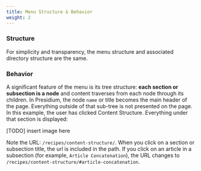 ```yaml
---
title: Menu Structure & Behavior
weight: 2
---
```


### Structure

For simplicity and transparency, the menu structure and associated directory structure are the same.

### Behavior

A significant feature of the menu is its tree structure: **each section or subsection is a node** and content traverses from
each node through its children. In Presidium, the node `name` or title becomes the main header of the page. 
Everything outside of that sub-tree is not presented on the page. In this example, the user has clicked Content 
Structure. Everything under that section is displayed:

[TODO] insert image here

Note the URL: `/recipes/content-structure/`. When you click on a section or subsection title, the url is included in 
the path. If you click on an article in a subsection (for example, `Article Concatenation`), the URL changes to 
`/recipes/content-structure/#article-concatenation`.
